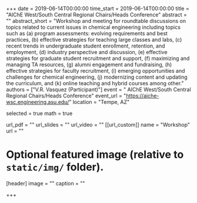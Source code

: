 +++
date = 2019-06-14T00:00:00
time_start = 2019-06-14T00:00:00
title = "AIChE West/South Central Regional Chairs/Heads Conference"
abstract = ""
abstract_short = "Workshop and meeting for roundtable discussions on topics related to current issues in chemical engineering including topics such as (a) program assessments: evolving requirements and best practices, (b) effective strategies for teaching large classes and labs, (c) recent trends in undergraduate student enrollment, retention, and employment, (d) industry perspective and discussion, (e) effective strategies for graduate student recruitment and support, (f) maximizing and managing TA resources, (g) alumni engagement and fundraising, (h) effective strategies for faculty recruitment, (i) emerging opportunities and challenges for chemical engineering, (j) modernizing content and updating the curriculum, and (k) online teaching and hybrid courses among other."
authors = ["V.R. Vasquez (Participant)"]
event = " AIChE West/South Central Regional Chairs/Heads Conference"
event_url = "https://aiche-wsc.engineering.asu.edu/"
location = "Tempe, AZ"

selected = true
math = true

url_pdf = ""
url_slides = ""
url_video = ""
[[url_custom]]
    name = "Workshop"
    url = ""

# Optional featured image (relative to `static/img/` folder).
[header]
image = ""
caption = ""

+++

